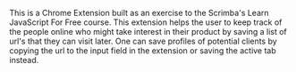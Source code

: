  This is a Chrome Extension built as an exercise to the Scrimba's Learn JavaScript For Free course. 
 This extension helps the user to keep track of the people online who might take interest in their product by saving a list of url's that they can visit later. One can save profiles of potential clients by copying the url to the input field in the extension or saving the active tab instead. 
